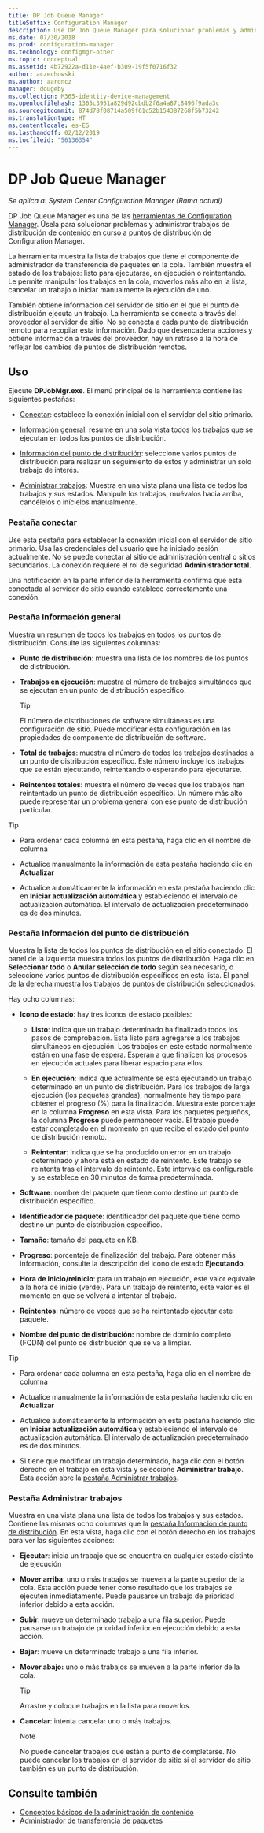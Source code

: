 ```yaml
---
title: DP Job Queue Manager
titleSuffix: Configuration Manager
description: Use DP Job Queue Manager para solucionar problemas y administrar trabajos de distribución de contenido a puntos de distribución de Configuration Manager.
ms.date: 07/30/2018
ms.prod: configuration-manager
ms.technology: configmgr-other
ms.topic: conceptual
ms.assetid: 4b72922a-d11e-4aef-b309-19f5f0716f32
author: aczechowski
ms.author: aaroncz
manager: dougeby
ms.collection: M365-identity-device-management
ms.openlocfilehash: 1365c3951a829d92cbdb2f6a4a87c8496f9ada3c
ms.sourcegitcommit: 874d78f08714a509f61c52b154387268f5b73242
ms.translationtype: HT
ms.contentlocale: es-ES
ms.lasthandoff: 02/12/2019
ms.locfileid: "56136354"
---
```

# <a name="dp-job-queue-manager"></a>DP Job Queue Manager

*Se aplica a: System Center Configuration Manager (Rama actual)*

DP Job Queue Manager es una de las [herramientas de Configuration Manager](/sccm/core/support/tools). Úsela para solucionar problemas y administrar trabajos de distribución de contenido en curso a puntos de distribución de Configuration Manager. 

La herramienta muestra la lista de trabajos que tiene el componente de administrador de transferencia de paquetes en la cola. También muestra el estado de los trabajos: listo para ejecutarse, en ejecución o reintentando. Le permite manipular los trabajos en la cola, moverlos más alto en la lista, cancelar un trabajo o iniciar manualmente la ejecución de uno.

También obtiene información del servidor de sitio en el que el punto de distribución ejecuta un trabajo. La herramienta se conecta a través del proveedor al servidor de sitio. No se conecta a cada punto de distribución remoto para recopilar esta información. Dado que desencadena acciones y obtiene información a través del proveedor, hay un retraso a la hora de reflejar los cambios de puntos de distribución remotos.



## <a name="usage"></a>Uso

Ejecute **DPJobMgr.exe**. El menú principal de la herramienta contiene las siguientes pestañas: 

- [Conectar](#bkmk_connect): establece la conexión inicial con el servidor del sitio primario.  

- [Información general](#bkmk_overview): resume en una sola vista todos los trabajos que se ejecutan en todos los puntos de distribución.  

- [Información del punto de distribución](#bkmk_dp-info): seleccione varios puntos de distribución para realizar un seguimiento de estos y administrar un solo trabajo de interés.  

- [Administrar trabajos](#bkmk_manage-jobs): Muestra en una vista plana una lista de todos los trabajos y sus estados. Manipule los trabajos, muévalos hacia arriba, cancélelos o inícielos manualmente.  


### <a name="bkmk_connect"></a> Pestaña conectar

Use esta pestaña para establecer la conexión inicial con el servidor de sitio primario. Usa las credenciales del usuario que ha iniciado sesión actualmente. No se puede conectar al sitio de administración central o sitios secundarios. La conexión requiere el rol de seguridad **Administrador total**.

Una notificación en la parte inferior de la herramienta confirma que está conectada al servidor de sitio cuando establece correctamente una conexión. 


### <a name="bkmk_overview"></a> Pestaña Información general

Muestra un resumen de todos los trabajos en todos los puntos de distribución. Consulte las siguientes columnas:  

- **Punto de distribución**: muestra una lista de los nombres de los puntos de distribución.  

- **Trabajos en ejecución**: muestra el número de trabajos simultáneos que se ejecutan en un punto de distribución específico.  

    > [!Tip]  
    > El número de distribuciones de software simultáneas es una configuración de sitio. Puede modificar esta configuración en las propiedades de componente de distribución de software.  

- **Total de trabajos**: muestra el número de todos los trabajos destinados a un punto de distribución específico. Este número incluye los trabajos que se están ejecutando, reintentando o esperando para ejecutarse.  

- **Reintentos totales**: muestra el número de veces que los trabajos han reintentado un punto de distribución específico. Un número más alto puede representar un problema general con ese punto de distribución particular.  


> [!Tip]  
> - Para ordenar cada columna en esta pestaña, haga clic en el nombre de columna  
> 
> - Actualice manualmente la información de esta pestaña haciendo clic en **Actualizar**  
> 
> - Actualice automáticamente la información en esta pestaña haciendo clic en **Iniciar actualización automática** y estableciendo el intervalo de actualización automática. El intervalo de actualización predeterminado es de dos minutos.  


### <a name="bkmk_dp-info"></a> Pestaña Información del punto de distribución

Muestra la lista de todos los puntos de distribución en el sitio conectado. El panel de la izquierda muestra todos los puntos de distribución. Haga clic en **Seleccionar todo** o **Anular selección de todo** según sea necesario, o seleccione varios puntos de distribución específicos en esta lista. El panel de la derecha muestra los trabajos de puntos de distribución seleccionados.

Hay ocho columnas:  

- **Icono de estado**: hay tres iconos de estado posibles:  

    - **Listo**: indica que un trabajo determinado ha finalizado todos los pasos de comprobación. Está listo para agregarse a los trabajos simultáneos en ejecución. Los trabajos en este estado normalmente están en una fase de espera. Esperan a que finalicen los procesos en ejecución actuales para liberar espacio para ellos.  

    - **En ejecución**: indica que actualmente se está ejecutando un trabajo determinado en un punto de distribución. Para los trabajos de larga ejecución (los paquetes grandes), normalmente hay tiempo para obtener el progreso (%) para la finalización. Muestra este porcentaje en la columna **Progreso** en esta vista. Para los paquetes pequeños, la columna **Progreso** puede permanecer vacía. El trabajo puede estar completado en el momento en que recibe el estado del punto de distribución remoto.  

    - **Reintentar**: indica que se ha producido un error en un trabajo determinado y ahora está en estado de reintento. Este trabajo se reintenta tras el intervalo de reintento. Este intervalo es configurable y se establece en 30 minutos de forma predeterminada.  

- **Software**: nombre del paquete que tiene como destino un punto de distribución específico.  

- **Identificador de paquete**: identificador del paquete que tiene como destino un punto de distribución específico.  

- **Tamaño**: tamaño del paquete en KB.  

- **Progreso**: porcentaje de finalización del trabajo. Para obtener más información, consulte la descripción del icono de estado **Ejecutando**.  

- **Hora de inicio/reinicio**: para un trabajo en ejecución, este valor equivale a la hora de inicio (verde). Para un trabajo de reintento, este valor es el momento en que se volverá a intentar el trabajo.  

- **Reintentos**: número de veces que se ha reintentado ejecutar este paquete.  

- **Nombre del punto de distribución:** nombre de dominio completo (FQDN) del punto de distribución que se va a limpiar.  

> [!Tip]  
> - Para ordenar cada columna en esta pestaña, haga clic en el nombre de columna  
> 
> - Actualice manualmente la información de esta pestaña haciendo clic en **Actualizar**  
> 
> - Actualice automáticamente la información en esta pestaña haciendo clic en **Iniciar actualización automática** y estableciendo el intervalo de actualización automática. El intervalo de actualización predeterminado es de dos minutos.  
> 
> - Si tiene que modificar un trabajo determinado, haga clic con el botón derecho en el trabajo en esta vista y seleccione **Administrar trabajo**. Esta acción abre la [pestaña Administrar trabajos](#bkmk_manage-jobs).  


### <a name="bkmk_manage-jobs"></a> Pestaña Administrar trabajos

Muestra en una vista plana una lista de todos los trabajos y sus estados. Contiene las mismas ocho columnas que la [pestaña Información de punto de distribución](#bkmk_dp-info). En esta vista, haga clic con el botón derecho en los trabajos para ver las siguientes acciones:  

- **Ejecutar**: inicia un trabajo que se encuentra en cualquier estado distinto de ejecución  

- **Mover arriba**: uno o más trabajos se mueven a la parte superior de la cola. Esta acción puede tener como resultado que los trabajos se ejecuten inmediatamente. Puede pausarse un trabajo de prioridad inferior debido a esta acción.  

- **Subir**: mueve un determinado trabajo a una fila superior. Puede pausarse un trabajo de prioridad inferior en ejecución debido a esta acción.  

- **Bajar**: mueve un determinado trabajo a una fila inferior.  

- **Mover abajo:** uno o más trabajos se mueven a la parte inferior de la cola.  

    > [!Tip]  
    > Arrastre y coloque trabajos en la lista para moverlos.  

- **Cancelar**: intenta cancelar uno o más trabajos.  

    > [!Note]  
    > No puede cancelar trabajos que están a punto de completarse. No puede cancelar los trabajos en el servidor de sitio si el servidor de sitio también es un punto de distribución.  



## <a name="see-also"></a>Consulte también

- [Conceptos básicos de la administración de contenido](/sccm/core/plan-design/hierarchy/fundamental-concepts-for-content-management)
- [Administrador de transferencia de paquetes](/sccm/core/plan-design/hierarchy/package-transfer-manager)
